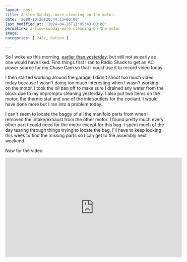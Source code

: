 ```yaml
---
layout: post
title: A slow Sunday, more cleaning on the motor.
date: '2008-10-26T20:44:15+00:00'
last_modified_at: '2024-04-26T11:05:43+00:00'
permalink: a-slow-sunday-more-cleaning-on-the-motor
image: 
categories: [ 240z, datsun ]

---
```

So I woke up this morning, [earlier than yesterday](/little-progress-little-time), but still not as early as one would have liked. First things first I ran to Radio Shack to get an AC power source for my Chase Cam so that I could use it to record video today.

I then started working around the garage, I didn't shoot too much video today because I wasn't doing too much interesting when I wasn't working on the motor. I took the oil pan off to make sure I drained any water from the block due to my impromptu cleaning yesterday. I also put two items on the motor, the thermo stat and one of the inlet/outlets for the coolant. I would have done more but I ran into a problem today.

I can't seem to locate the baggy of all the manifold parts from when I removed the intake/exhaust from the other motor. I found pretty much every other part I could need for the motor except for this bag. I spent much of the day tearing through things trying to locate the bag, I'll have to keep looking this week to find the missing parts so I can get to the assembly next weekend.

Now for the video.

<iframe width="560" height="315" src="https://www.youtube.com/embed/k480f-hsqgs?si=TJr4PIzn3zOdTyYO" title="YouTube video player" frameborder="0" allow="accelerometer; autoplay; clipboard-write; encrypted-media; gyroscope; picture-in-picture; web-share" referrerpolicy="strict-origin-when-cross-origin" allowfullscreen></iframe>
